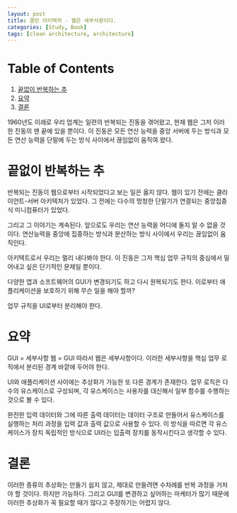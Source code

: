 ```yaml
---
layout: post
title: 클린 아키텍처 - 웹은 세부사항이다.
categories: [Study, Book]
tags: [clean architecture, architecture]
---
```


# Table of Contents

1.  [끝없이 반복하는 추](#org063be1d)
2.  [요약](#org9f96185)
3.  [결론](#org4b64cd7)

1960년도 이래로 우리 업계는 일련의 반복되는 진동을 겪어왔고, 현재 웹은 그저 이러한 진동의 맨 끝에 있을 뿐이다.
이 진동은 모든 연산 능력을 중앙 서버에 두는 방식과 모든 연산 능력을 단말에 두는 방식 사이에서 끊임없이 움직여 왔다.


<a id="org063be1d"></a>

# 끝없이 반복하는 추

반복되는 진동이 웹으로부터 시작되었다고 보는 일은 옳지 않다.
웹이 있기 전에는 클라이언트-서버 아키텍처가 있었다.
그 전에는 다수의 멍청한 단말기가 연결되는 중앙집중식 미니컴퓨터가 있었다.

그리고 그 이야기는 계속된다.
앞으로도 우리는 연산 능력을 어디에 둘지 알 수 없을 것이다.
연산능력을 중앙에 집중하는 방식과 분산하는 방식 사이에서 우리는 끊임없이 움직인다.

아키텍트로서 우리는 멀리 내다봐야 한다.
이 진동은 그저 핵심 업무 규칙의 중심에서 밀어내고 싶은 단기적인 문제일 뿐이다.

다양한 앱과 소프트웨어의 GUI가 변경되기도 하고 다시 원복되기도 한다.
이로부터 애플리케이션을 보호하기 위해 무슨 일을 해야 할까?

업무 규칙을 UI로부터 분리해야 한다.


<a id="org9f96185"></a>

# 요약

GUI =  세부사항
웹 = GUI
따라서 웹은 세부사항이다.
이러한 세부사항을 핵심 업무 로직에서 분리된 경계 바깥에 두어야 한다.

UI와 애플리케이션 사이에는 추상화가 가능한 또 다른 경계가 존재한다.
업무 로직은 다수의 유스케이스로 구성되며, 각 유스케이스는 사용자를 대신해서 일부 함수를 수행하는 것으로 볼 수 있다.

완전한 입력 데이터와 그에 따른 출력 데이터는 데이터 구조로 만들어서 유스케이스를 실행하는 처리 과정을 입력 값과 출력 값으로 사용할 수 있다.
이 방식을 따르면 각 유스케이스가 장치 독립적인 방식으로 UI라는 입출력 장치를 동작시킨다고 생각할 수 있다.


<a id="org4b64cd7"></a>

# 결론

이러한 종류의 추상화는 만들기 쉽지 않고, 제대로 만들려면 수차례를 반복 과정을 거처야 할 것이다.
하지만 가능하다.
그리고 GUI를 변경하고 싶어하는 마케터가 많기 때문에 이러한 추상화가 꼭 필요할 때가 많다고 주장하기는 어렵지 않다.

